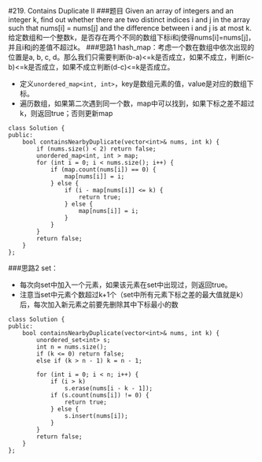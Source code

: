 #219. Contains Duplicate II
###题目
Given an array of integers and an integer k, find out whether there are two distinct indices i and j in the array such that nums[i] = nums[j] and the difference between i and j is at most k.
给定数组和一个整数k，是否存在两个不同的数组下标i和j使得nums[i]=nums[j]，并且i和j的差值不超过k。
###思路1
hash_map：考虑一个数在数组中依次出现的位置是a, b, c, d。那么我们只需要判断(b-a)<=k是否成立，如果不成立，判断(c-b)<=k是否成立，如果不成立判断(d-c)<=k是否成立。
 - 定义`unordered_map<int, int>`，key是数组元素的值，value是对应的数组下标。
 - 遍历数组，如果第二次遇到同一个数，map中可以找到，如果下标之差不超过k，则返回true；否则更新map
```
class Solution {
public:
    bool containsNearbyDuplicate(vector<int>& nums, int k) {
        if (nums.size() < 2) return false;
        unordered_map<int, int > map;
        for (int i = 0; i < nums.size(); i++) {
            if (map.count(nums[i]) == 0) {
                map[nums[i]] = i;
            } else {
                if (i - map[nums[i]] <= k) {
                    return true;
                } else {
                    map[nums[i]] = i;
                }
            }
        }
        return false;
    }
};
```
###思路2
set：
 - 每次向set中加入一个元素，如果该元素在set中出现过，则返回true。
 - 注意当set中元素个数超过k+1个（set中所有元素下标之差的最大值就是k）后，每次加入新元素之前要先删除其中下标最小的数
```
class Solution {
public:
    bool containsNearbyDuplicate(vector<int>& nums, int k) {
        unordered_set<int> s;
        int n = nums.size();
        if (k <= 0) return false;
        else if (k > n - 1) k = n - 1;
        
        for (int i = 0; i < n; i++) {
            if (i > k)
                s.erase(nums[i - k - 1]);
            if (s.count(nums[i]) != 0) {
                return true;
            } else {
                s.insert(nums[i]);
            }
        }
        return false;
    }
};
```
